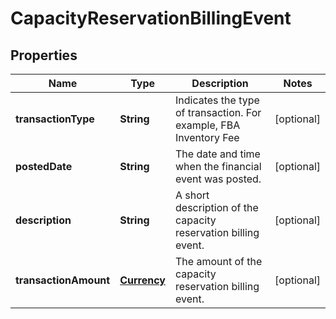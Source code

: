 
# CapacityReservationBillingEvent

## Properties
Name | Type | Description | Notes
------------ | ------------- | ------------- | -------------
**transactionType** | **String** | Indicates the type of transaction. For example, FBA Inventory Fee |  [optional]
**postedDate** | **String** | The date and time when the financial event was posted. |  [optional]
**description** | **String** | A short description of the capacity reservation billing event. |  [optional]
**transactionAmount** | [**Currency**](Currency.md) | The amount of the capacity reservation billing event. |  [optional]



